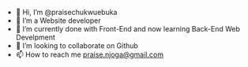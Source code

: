 - 👋 Hi, I’m @praisechukwuebuka
- 👀 I’m a Website developer
- 🌱 I’m currently done with Front-End and now learning Back-End Web Develpment
- 💞️ I’m looking to collaborate on Github
- 📫 How to reach me praise.njoga@gmail.com

<!---
praisechukwuebuka/praisechukwuebuka is a ✨ special ✨ repository because its `README.md` (this file) appears on your GitHub profile.
You can click the Preview link to take a look at your changes.
--->
